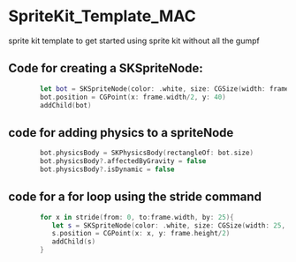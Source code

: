 # SpriteKit_Template_MAC
sprite kit template to get started using sprite kit without all the gumpf

## Code for creating a SKSpriteNode:

```swift
        let bot = SKSpriteNode(color: .white, size: CGSize(width: frame.width, height: 40))
        bot.position = CGPoint(x: frame.width/2, y: 40)
        addChild(bot)
```

## code for adding physics to a spriteNode

```swift
        bot.physicsBody = SKPhysicsBody(rectangleOf: bot.size)
        bot.physicsBody?.affectedByGravity = false
        bot.physicsBody?.isDynamic = false
```
## code for a for loop using the stride command

```swift
        for x in stride(from: 0, to:frame.width, by: 25){
           let s = SKSpriteNode(color: .white, size: CGSize(width: 25, height: 25))
           s.position = CGPoint(x: x, y: frame.height/2)
           addChild(s)
        }
```

